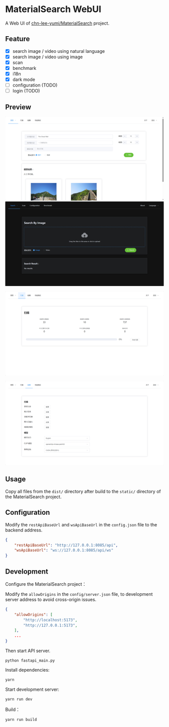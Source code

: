 # MaterialSearch WebUI 

A Web UI of [chn-lee-yumi/MaterialSearch](https://github.com/chn-lee-yumi/MaterialSearch) project.

## Feature
- [x] search image / video using natural language
- [x] search image / video using image
- [x] scan
- [x] benchmark
- [x] i18n
- [x] dark mode
- [ ] configuration (TODO)
- [ ] login (TODO)

## Preview
![search page](./preview/search.png)
![search by image page](./preview/search-by-image.png)

![scan overview page](./preview/scan-overview.png)

![config page](./preview/config.png)


## Usage
Copy all files from the `dist/` directory after build to the `static/` directory of the MaterialSearch project.

## Configuration
Modify the `restApiBaseUrl` and `wsApiBaseUrl` in the `config.json` file to the backend address.

```json
{
    "restApiBaseUrl": "http://127.0.0.1:8085/api",
    "wsApiBaseUrl": "ws://127.0.0.1:8085/api/ws"
}
```
## Development

Configure the MaterialSearch project：

Modify the `allowOrigins` in the `config/server.json` file, to development server address to avoid cross-origin issues.

```json
{
    "allowOrigins": [
        "http://localhost:5173",
        "http://127.0.0.1:5173",
    ],
    ...
}
```

Then start API server.

```
python fastapi_main.py 
```

Install dependencies: 
```bash
yarn 
```

Start development server:
```bash
yarn run dev 
```

Build：
```bash
yarn run build
```
